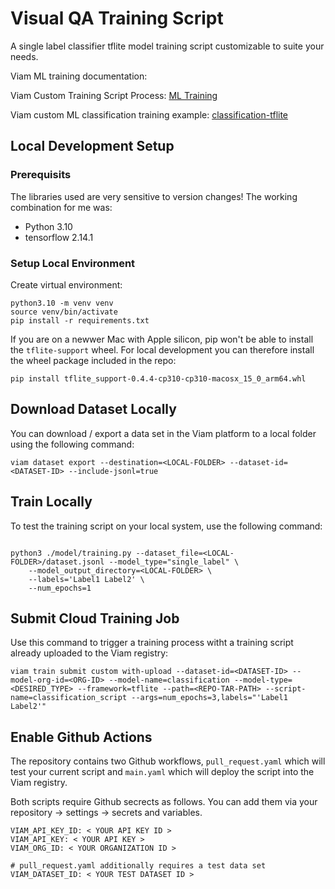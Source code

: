 # Visual QA Training Script

A single label classifier tflite model training script customizable to suite your needs.

Viam ML training documentation:

Viam Custom Training Script Process: [ML Training](https://docs.viam.com/data-ai/train/train/)

Viam custom ML classification training example: [classification-tflite](https://github.com/viam-modules/classification-tflite)

## Local Development Setup

### Prerequisits

The libraries used are very sensitive to version changes!
The working combination for me was:

- Python 3.10
- tensorflow 2.14.1

### Setup Local Environment

Create virtual environment:

```shell
python3.10 -m venv venv
source venv/bin/activate
pip install -r requirements.txt
```

If you are on a newwer Mac with Apple silicon, pip won't be able to install the `tflite-support` wheel.
For local development you can therefore install the wheel package included in the repo:

```shell
pip install tflite_support-0.4.4-cp310-cp310-macosx_15_0_arm64.whl
```

## Download Dataset Locally

You can download / export a data set in the Viam platform to a local folder using the following command:

```shell
viam dataset export --destination=<LOCAL-FOLDER> --dataset-id=<DATASET-ID> --include-jsonl=true
```

## Train Locally

To test the training script on your local system, use the following command:

```shell

python3 ./model/training.py --dataset_file=<LOCAL-FOLDER>/dataset.jsonl --model_type="single_label" \
    --model_output_directory=<LOCAL-FOLDER> \
    --labels='Label1 Label2' \
    --num_epochs=1
```

## Submit Cloud Training Job

Use this command to trigger a training process witht a training script already uploaded to the Viam registry:

```shell
viam train submit custom with-upload --dataset-id=<DATASET-ID> --model-org-id=<ORG-ID> --model-name=classification --model-type=<DESIRED_TYPE> --framework=tflite --path=<REPO-TAR-PATH> --script-name=classification_script --args=num_epochs=3,labels="'Label1 Label2'"
```

## Enable Github Actions

The repository contains two Github workflows, `pull_request.yaml` which will test your current script and `main.yaml` which will deploy the script into the Viam registry.

Both scripts require Github secrects as follows. You can add them via your repository -> settings -> secrets and variables.

```
VIAM_API_KEY_ID: < YOUR API KEY ID >
VIAM_API_KEY: < YOUR API KEY >
VIAM_ORG_ID: < YOUR ORGANIZATION ID >

# pull_request.yaml additionally requires a test data set
VIAM_DATASET_ID: < YOUR TEST DATASET ID >
```
